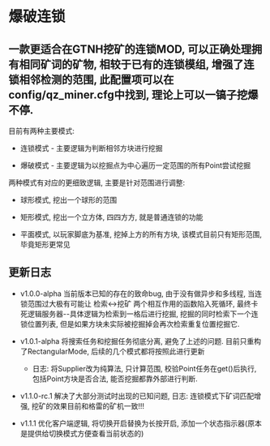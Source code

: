 # 爆破连锁

## 一款更适合在GTNH挖矿的连锁MOD, 可以正确处理拥有相同矿词的矿物, 相较于已有的连锁模组, 增强了连锁相邻检测的范围, 此配置项可以在config/qz_miner.cfg中找到, 理论上可以一镐子挖爆不停.

目前有两种主要模式:

* 连锁模式 - 主要逻辑为判断相邻方块进行挖掘

* 爆破模式 - 主要逻辑为以挖掘点为中心遍历一定范围的所有Point尝试挖掘

两种模式有对应的更细致逻辑, 主要是针对范围进行调整:

* 球形模式, 挖出一个球形的范围

* 矩形模式, 挖出一个立方体, 四四方方, 就是普通连锁的功能

* 平面模式, 以玩家脚底为基准, 挖掉上方的所有方块, 该模式目前只有矩形范围, 毕竟矩形更常见

## 更新日志

* v1.0.0-alpha 当前版本已知的存在的致命bug, 由于没有做异步和多线程, 当连锁范围过大极有可能让 检索<->挖矿 两个相互作用的函数陷入死循环, 最终卡死逻辑服务器--具体逻辑为检索到一格后进行挖掘, 挖掘的同时检索下一个连锁位置列表, 但是如果方块未实际被挖掘掉会再次检索重复位置挖掘它.

* v1.0.1-alpha 将搜索任务和挖掘任务彻底分离, 避免了上述的问题. 目前只重构了RectangularMode, 后续的几个模式都将按照此进行更新

  * 日志: 将Supplier改为纯算法, 只计算范围, 校验Point任务在get()后执行, 包括Point方块是否合法, 能否挖掘都靠外部进行判断.

* v1.1.0-rc.1 解决了大部分测试时出现的已知问题, 日志: 连锁模式下矿词匹配增强, 挖矿的效果目前和格雷的矿机一致!!!

* v1.1.1 优化客户端逻辑, 将切换开启替换为长按开启, 添加一个状态指示器(原本是提供给切换模式方便查看当前状态的)
